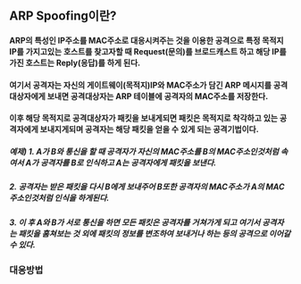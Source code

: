 ## ARP Spoofing이란?
#### ARP의 특성인 IP주소를 MAC주소로 대응시켜주는 것을 이용한 공격으로 특정 목적지 IP를 가지고있는 호스트를 찾고자할 때 Request(문의)를 브로드캐스트 하고 해당 IP를 가진 호스트는 Reply(응답)를 하게 된다.
#### 여기서 공격자는 자신의 게이트웨이(목적지)IP와 MAC주소가 담긴 ARP 메시지를 공격대상자에게 보내면 공격대상자는 ARP 테이블에 공격자의 MAC주소를 저장한다.
#### 이후 해당 목적지로 공격대상자가 패킷을 보내게되면 패킷은 목적지로 착각하고 있는 공격자에게 보내지게되며 공격자는 해당 패킷을 얻을 수 있게 되는 공격기법이다.
##### 예제) 1. A가 B와 통신을 할 때 공격자가 자신의 MAC주소를 B의 MAC주소인것처럼 속여서 A가 공격자를 B로 인식하고 A는 공격자에게 패킷을 보낸다.
##### 2. 공격자는 받은 패킷을 다시 B에게 보내주어 B또한 공격자의 MAC주소가 A의 MAC주소인것처럼 인식을 하게된다.
##### 3. 이 후 A와 B가 서로 통신을 하면 모든 패킷은 공격자를 거쳐가게 되고 여기서 공격자는 패킷을 훔쳐보는 것 외에 패킷의 정보를 변조하여 보내거나 하는 등의 공격으로 이어갈 수 있다.


### 대응방법

